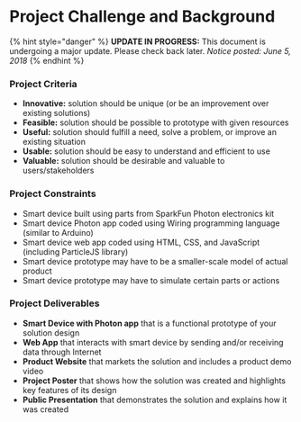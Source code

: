 # Project Challenge and Background



{% hint style="danger" %}
**UPDATE IN PROGRESS:** This document is undergoing a major update. Please check back later.  _Notice posted: June 5, 2018_
{% endhint %}

### Project Criteria

* **Innovative:** solution should be unique \(or be an improvement over existing solutions\)
* **Feasible:** solution should be possible to prototype with given resources
* **Useful:** solution should fulfill a need, solve a problem, or improve an existing situation
* **Usable:** solution should be easy to understand and efficient to use
* **Valuable:** solution should be desirable and valuable to users/stakeholders

### Project Constraints

* Smart device built using parts from SparkFun Photon electronics kit​
* Smart device Photon app coded using Wiring programming language \(similar to Arduino\)
* Smart device web app coded using HTML, CSS, and JavaScript \(including ParticleJS library\)
* Smart device prototype may have to be a smaller-scale model of actual product
* Smart device prototype may have to simulate certain parts or actions

### Project Deliverables

* **Smart Device with Photon app** that is a functional prototype of your solution design
* **Web App** that interacts with smart device by sending and/or receiving data through Internet
* **Product Website** that markets the solution and includes a product demo video
* **Project Poster** that shows how the solution was created and highlights key features of its design
* **Public Presentation** that demonstrates the solution and explains how it was created

